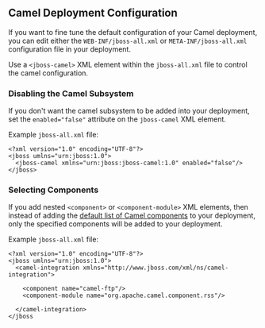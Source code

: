 ## Camel Deployment Configuration

If you want to fine tune the default configuration of your Camel deployment, you can edit either the `WEB-INF/jboss-all.xml` or `META-INF/jboss-all.xml` configuration file in your deployment.

Use a `<jboss-camel>` XML element within the `jboss-all.xml` file to control the camel configuration.

### Disabling the Camel Subsystem

If you don't want the camel subsystem to be added into
your deployment, set the `enabled="false"` attribute on the `jboss-camel` XML element.

Example `jboss-all.xml` file:

    <?xml version="1.0" encoding="UTF-8"?>
    <jboss umlns="urn:jboss:1.0">
      <jboss-camel xmlns="urn:jboss:jboss-camel:1.0" enabled="false"/>
    </jboss>
    
### Selecting Components

If you add nested `<component>` or `<component-module>` XML elements, then instead of adding the [default list of Camel components](../components/README.md) to your deployment, only the specified components will be added to your deployment.

Example `jboss-all.xml` file:

    <?xml version="1.0" encoding="UTF-8"?>
    <jboss umlns="urn:jboss:1.0">
      <camel-integration xmlns="http://www.jboss.com/xml/ns/camel-integration">

        <component name="camel-ftp"/>
        <component-module name="org.apache.camel.component.rss"/>

      </camel-integration>
    </jboss